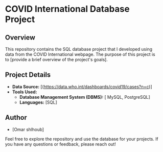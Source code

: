# COVID International Database Project

## Overview

This repository contains the SQL database project that I developed using data from the COVID International webpage. The purpose of this project is to [provide a brief overview of the project's goals].

## Project Details

- **Data Source:** [(https://data.who.int/dashboards/covid19/cases?n=c)]
- **Tools Used:**
  - **Database Management System (DBMS):** [ MySQL, PostgreSQL]
  - **Languages:** [SQL]

## Author

- [Omar shlhoub]

Feel free to explore the repository and use the database for your projects. If you have any questions or feedback, please reach out!
